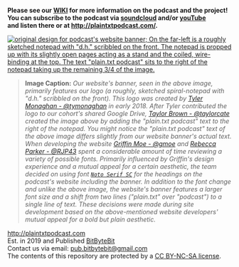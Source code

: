 **Please see our [WIKI](https://github.com/publishing-bitbytebit/PlainTxtPodcast/wiki/(de)Brief(ed)-Description) for more information on the podcast and the project!**  
**You can subscribe to the podcast via [soundcloud](https://soundcloud.com/publishing-bitbytebit) and/or [youTube](https://www.youtube.com/channel/UCTdFrshchl-bJEaBov6px-g?disable_polymer=true)   
and listen there or at http://plaintxtpodcast.com/.**    

[![original design for podcast's website banner; On the far-left is a roughly sketched notepad with "d.h." scribbled on the front. The notepad is propped up with its slightly open pages acting as a stand and the coiled, wire-binding at the top. The text "plain.txt podcast" sits to the right of the notepad taking up the remaining 3/4 of the image.](https://github.com/publishing-bitbytebit/PlainTxtPodcast/blob/wip/images/dhNotepadWithText.png "plain.txt podcast DH notepad logo")](http://plaintxtpodcast.com/)  

> **Image Caption:** _Our website's banner, seen in the above image, primarily features our logo (a roughly, sketched spiral-notepad with "d.h." scribbled on the front). This logo was created by [Tyler Monaghan - @tymonaghan](https://github.com/tymonaghan) in early 2018. After Tyler contributed the logo to our cohort's shared Google Drive, [Taylor Brown - @taylorcate](https://github.com/taylorcate) created the image above by adding the "plain.txt podcast" text to the right of the notepad. You might notice the "plain.txt podcast" text of the above image differs slightly from our website banner's actual text. When developing the website [Griffin Moe - @gmoe](https://github.com/gmoe) and [Rebecca Parker - @RJP43](https://github.com/RJP43) spent a considerable amount of time reviewing a variety of possible fonts. Primarily influenced by Griffin's design experience and a mutual appeal for a certain aesthetic, the team decided on using font [`Noto Serif SC`](https://fonts.google.com/specimen/Noto+Serif+SC) for the headings on the podcast's website including the banner. In addition to the font change and unlike the above image, the website's banner features a larger font size and a shift from two lines ("plain.txt" over "podcast") to a single line of text. These decisions were made during site development based on the above-mentioned website developers' mutual appeal for a bold but plain aesthetic._   

http://plaintxtpodcast.com    
Est. in 2019 and Published [BitByteBit](https://github.com/publishing-bitbytebit)  
Contact us via email: pub.bitbytebit@gmail.com  
The contents of this repository are protected by a [CC BY-NC-SA license](https://creativecommons.org/licenses/by-nc-sa/4.0/legalcode).   
